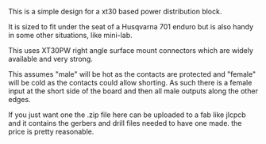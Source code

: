 This is a simple design for a xt30 based power distribution block. 

It is sized to fit under the seat of a Husqvarna 701 enduro but is also handy in some other situations, like mini-lab. 

This uses XT30PW right angle surface mount connectors which are widely available and very strong. 

This assumes "male" will be hot as the contacts are protected and "female" will be cold as the contacts could allow shorting. As such there is a female input at the short side of the board and then all male outputs along the other edges.


If you just want one the .zip file here can be uploaded to a fab like jlcpcb and it contains the gerbers and drill files needed to have one made. the price is pretty reasonable. 
